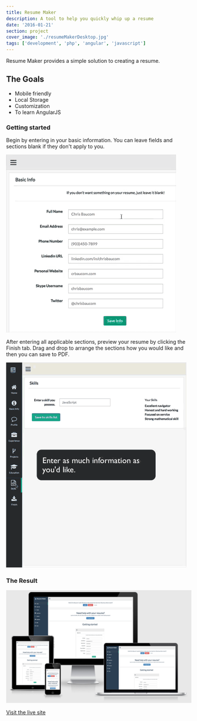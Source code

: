 ```yaml
---
title: Resume Maker
description: A tool to help you quickly whip up a resume
date: '2016-01-21'
section: project
cover_image: './resumeMakerDesktop.jpg'
tags: ['development', 'php', 'angular', 'javascript']
---
```


Resume Maker provides a simple solution to creating a resume.

## The Goals

- Mobile friendly
- Local Storage
- Customization
- To learn AngularJS

### Getting started

Begin by entering in your basic information. You can leave fields and sections blank if they don't apply to you.

![Resume maker gif](basic_resume2.gif)

After entering all applicable sections, preview your resume by clicking the Finish tab. Drag and drop to arrange the sections how you would like and then you can save to PDF.

![Resume maker gif](finish_resume.gif)

### The Result

![Resume website mockup](resume-mockup-home.png)

[Visit the live site](https://create-a-resume.builtbybaucom.com)
